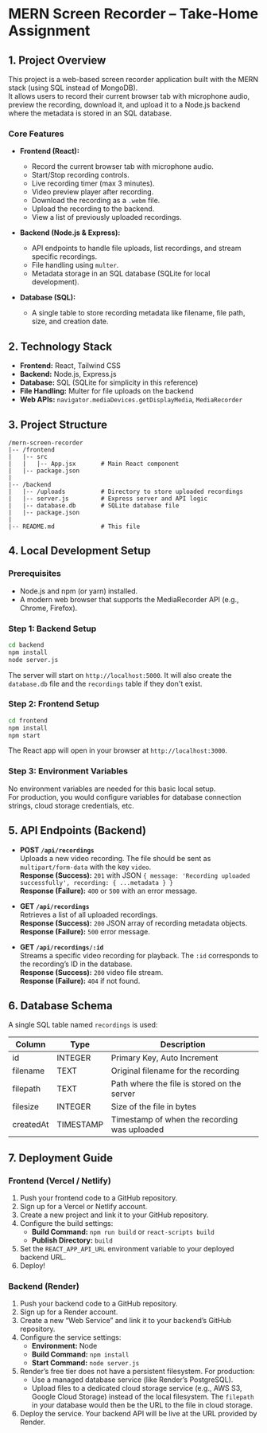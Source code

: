 # MERN Screen Recorder – Take-Home Assignment

## 1. Project Overview

This project is a web-based screen recorder application built with the MERN stack (using SQL instead of MongoDB).  
It allows users to record their current browser tab with microphone audio, preview the recording, download it, and upload it to a Node.js backend where the metadata is stored in an SQL database.

### Core Features

- **Frontend (React):**
  - Record the current browser tab with microphone audio.
  - Start/Stop recording controls.
  - Live recording timer (max 3 minutes).
  - Video preview player after recording.
  - Download the recording as a `.webm` file.
  - Upload the recording to the backend.
  - View a list of previously uploaded recordings.

- **Backend (Node.js & Express):**
  - API endpoints to handle file uploads, list recordings, and stream specific recordings.
  - File handling using `multer`.
  - Metadata storage in an SQL database (SQLite for local development).

- **Database (SQL):**
  - A single table to store recording metadata like filename, file path, size, and creation date.

## 2. Technology Stack

- **Frontend:** React, Tailwind CSS  
- **Backend:** Node.js, Express.js  
- **Database:** SQL (SQLite for simplicity in this reference)  
- **File Handling:** Multer for file uploads on the backend  
- **Web APIs:** `navigator.mediaDevices.getDisplayMedia`, `MediaRecorder`

## 3. Project Structure

```
/mern-screen-recorder
|-- /frontend
|   |-- src
|   |   |-- App.jsx       # Main React component
|   |-- package.json
|
|-- /backend
|   |-- /uploads          # Directory to store uploaded recordings
|   |-- server.js         # Express server and API logic
|   |-- database.db       # SQLite database file
|   |-- package.json
|
|-- README.md             # This file
```

## 4. Local Development Setup

### Prerequisites
- Node.js and npm (or yarn) installed.
- A modern web browser that supports the MediaRecorder API (e.g., Chrome, Firefox).

### Step 1: Backend Setup

```sh
cd backend
npm install
node server.js
```

The server will start on `http://localhost:5000`. It will also create the `database.db` file and the `recordings` table if they don't exist.

### Step 2: Frontend Setup

```sh
cd frontend
npm install
npm start
```

The React app will open in your browser at `http://localhost:3000`.

### Step 3: Environment Variables

No environment variables are needed for this basic local setup.  
For production, you would configure variables for database connection strings, cloud storage credentials, etc.

## 5. API Endpoints (Backend)

- **POST `/api/recordings`**  
  Uploads a new video recording. The file should be sent as `multipart/form-data` with the key `video`.  
  **Response (Success):** `201` with JSON `{ message: 'Recording uploaded successfully', recording: { ...metadata } }`  
  **Response (Failure):** `400` or `500` with an error message.

- **GET `/api/recordings`**  
  Retrieves a list of all uploaded recordings.  
  **Response (Success):** `200` JSON array of recording metadata objects.  
  **Response (Failure):** `500` error message.

- **GET `/api/recordings/:id`**  
  Streams a specific video recording for playback. The `:id` corresponds to the recording’s ID in the database.  
  **Response (Success):** `200` video file stream.  
  **Response (Failure):** `404` if not found.

## 6. Database Schema

A single SQL table named `recordings` is used:

| Column    | Type      | Description                                |
|-----------|-----------|--------------------------------------------|
| id        | INTEGER   | Primary Key, Auto Increment               |
| filename  | TEXT      | Original filename for the recording       |
| filepath  | TEXT      | Path where the file is stored on the server|
| filesize  | INTEGER   | Size of the file in bytes                 |
| createdAt | TIMESTAMP | Timestamp of when the recording was uploaded|

## 7. Deployment Guide

### Frontend (Vercel / Netlify)

1. Push your frontend code to a GitHub repository.
2. Sign up for a Vercel or Netlify account.
3. Create a new project and link it to your GitHub repository.
4. Configure the build settings:
    - **Build Command:** `npm run build` or `react-scripts build`
    - **Publish Directory:** `build`
5. Set the `REACT_APP_API_URL` environment variable to your deployed backend URL.
6. Deploy!

### Backend (Render)

1. Push your backend code to a GitHub repository.
2. Sign up for a Render account.
3. Create a new “Web Service” and link it to your backend’s GitHub repository.
4. Configure the service settings:
    - **Environment:** Node
    - **Build Command:** `npm install`
    - **Start Command:** `node server.js`
5. Render’s free tier does not have a persistent filesystem. For production:
    - Use a managed database service (like Render’s PostgreSQL).
    - Upload files to a dedicated cloud storage service (e.g., AWS S3, Google Cloud Storage) instead of the local filesystem. The `filepath` in your database would then be the URL to the file in cloud storage.
6. Deploy the service. Your backend API will be live at the URL provided by Render.
